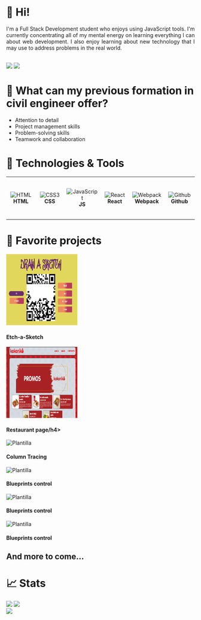 # 👋 Hi!

<div align="justify">
    I'm a Full Stack Development student who enjoys using JavaScript tools. I'm currently concentrating all of my mental energy on learning everything I can about web development. I also enjoy learning about new technology that I may use to address problems in the real world.
</div>

<br/><a href="in/luistorresj"><img src="https://img.shields.io/badge/linkedin-%230077B5.svg?&style=for-the-badge&logo=linkedin&logoColor=white" height=25></a>
<a href="mailto:dvluistorres@gmail.com"><img src="https://img.shields.io/badge/Gmail-D14836?style=for-the-badge&logo=gmail&logoColor=white" height=25></a>

# 👷 What can my previous formation in civil engineer offer?

<ul align="justify">
  <li>Attention to detail</li>
  <li>Project management skills</li>
  <li>Problem-solving skills</li>
  <li>Teamwork and collaboration</li>
</ul>

# 🔧 Technologies & Tools

<table>
  <tr>
    <td align="center" height="108" width="108">
      <img
        src="https://www.svgrepo.com/show/303205/html-5-logo.svg"
        width="48"
        height="48"
        alt="HTML"
      />
      <br /><strong>HTML</strong>
    </td>
    <td align="center" height="108" width="108">
      <img
        src="https://www.svgrepo.com/show/452185/css-3.svg"
        width="48"
        height="48"
        alt="CSS3"
      />
      <br /><strong>CSS</strong>
    </td>
    <td align="center" height="108" width="108">
      <img
        src="https://www.svgrepo.com/show/452045/js.svg"
        width="48"
        height="48"
        alt="JavaScript"
      />
      <br /><strong>JS</strong>
    </td>
    <td align="center" height="108" width="108">
      <img
        src="https://cdn.jsdelivr.net/gh/devicons/devicon/icons/react/react-original.svg"
        width="48"
        height="48"
        alt="React"
      />
      <br /><strong>React</strong>
    </td>
    <td align="center" height="108" width="108">
      <img
        src="https://www.svgrepo.com/show/354552/webpack.svg"
        width="48"
        height="48"
        alt="Webpack"
      />
      <br /><strong>Webpack</strong>
    </td>
    <td align="center" height="108" width="108">
      <img
        src="https://www.svgrepo.com/show/503359/github.svg"
        width="48"
        height="48"
        alt="Github"
      />
      <br /><strong>Github</strong>
    </td>    
  </tr>
</table>

# 🌟 Favorite projects

<div display=flex justify-content=space-evenly gap=50px;>
    <div flex=none text-align=center width=200px padding=5px display=flex flex-direction=column justify-content=flex-end>
        <img object-fit=fill width=190px height=190px flex=auto src="images/Etch-a-Sketch.png" alt="Etch-A-Sketch">
        <h4>Etch-a-Sketch</h4>
    </div>
    <div flex=none text-align=center width=200px padding=5px display=flex flex-direction=column justify-content=flex-end>
        <img object-fit=fill width=190px height=190px flex=auto src="images/Pagina-restaurante.png" alt="Pagina restaurante">
        <h4>Restaurant page/h4>
    </div>
    <div flex=none text-align=center width=200px padding=5px display=flex flex-direction=column justify-content=flex-end>
        <img class="img-plant" src="images/hdvcols.png"  alt="Plantilla">
        <h4>Column Tracing</h4>
    </div>
    <div flex=none text-align=center width=200px padding=5px display=flex flex-direction=column justify-content=flex-end>
        <img class="img-plant" src="images/controlplanos.jpg"  alt="Plantilla">
        <h4>Blueprints control</h4>
    </div>
    <div flex=none text-align=center width=200px padding=5px display=flex flex-direction=column justify-content=flex-end>
        <img class="img-plant" src="images/controlplanos.jpg"  alt="Plantilla">
        <h4>Blueprints control</h4>
    </div>
    <div flex=none text-align=center width=200px padding=5px display=flex flex-direction=column justify-content=flex-end>
        <img class="img-plant" src="images/controlplanos.jpg"  alt="Plantilla">
        <h4>Blueprints control</h4>
    </div>
</div>
<h2>And more to come...</h2>



# 📈 Stats

<img
  src="https://github-readme-stats.vercel.app/api?username=dvluistorres&show_icons=true&theme=react&&hide_border=true"
/>
<img
  src="https://github-readme-streak-stats.herokuapp.com/?user=dvluistorres&&theme=react&&hide_border=true"
/>
<br/>
![](https://komarev.com/ghpvc/?username=dvluistorres)



